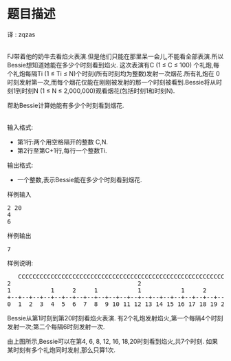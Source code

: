 # 题目描述


<p>
译 : zqzas
</p>
<p>
<br/>
FJ带着他的奶牛去看焰火表演.但是他们只能在那里呆一会儿,不能看全部表演.所以Bessie想知道她能在多少个时刻看到焰火. 这次表演有C (1 ≤ C ≤ 100) 个礼炮,每个礼炮每隔Ti (1 ≤ Ti ≤ N)个时刻(所有时刻均为整数)发射一次烟花.所有礼炮在 0 时刻发射第一次,而每个烟花仅能在刚刚被发射的那一个时刻被看到.Bessie将从时刻1到时刻N (1 ≤ N ≤ 2,000,000)观看烟花(包括时刻1和时刻N).
</p>
<p>
帮助Bessie计算她能有多少个时刻看到烟花.
</p>
<p>
<br/>
输入格式:
</p>
<ul>
<li>
第1行:两个用空格隔开的整数 C,N.
</li>
<li>
第2行至第C+1行,每行一个整数Ti.
</li>
</ul>
<p>
输出格式:
</p>
<ul>
<li>
一个整数,表示Bessie能在多少个时刻看到烟花.
</li>
</ul>
<p>
样例输入
</p>
<pre>2 20
4
6
</pre>
<p>
样例输出
</p>
<pre>7
</pre>
<p>
样例说明:
</p>
<pre>   CCCCCCCCCCCCCCCCCCCCCCCCCCCCCCCCCCCCCCCCCCCCCCCCCCCCCCCCCC
2                                   2                                   2 ...
1           1     2     1           1           1     2     1           1 ...
+--+--+--+--+--+--+--+--+--+--+--+--+--+--+--+--+--+--+--+--+--+--+--+--+ ...
0  1  2  3  4  5  6  7  8  9 10 11 12 13 14 15 16 17 18 19 20 21 22 23 24 ...
</pre>
<p>
Bessie从第1时刻到第20时刻看焰火表演. 有2个礼炮发射焰火,第一个每隔4个时刻发射一次;第二个每隔6时刻发射一次.
</p>
<p>
由上图所示,Bessie可以在第4, 6, 8, 12, 16, 18,20时刻看到焰火,共7个时刻. 如果某时刻有多个礼炮同时发射,那么只算1次.
</p>
